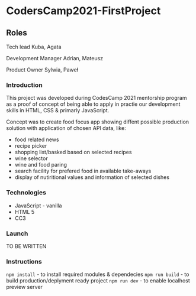 # CodersCamp2021-FirstProject

## Roles
Tech lead Kuba, Agata

Development Manager Adrian, Mateusz

Product Owner Sylwia, Paweł

### Introduction

This project was developed during CodesCamp 2021 mentorship program as a proof of concept of being able to apply in practie our development skills in HTML, CSS & primarly JavaScript. 

Concept was to create food focus app showing diffent possible production solution with application of chosen API data, like:
- food related news
- recipe picker
- shopping list/basked based on selected recipes
- wine selector 
- wine and food paring
- search facility for prefered food in available take-aways
- display of nutiritional values and information of selected dishes


### Technologies
- JavaScript - vanilla
- HTML 5
- CC3

### Launch

TO BE WRITTEN


### Instructions

`npm install` - to install required modules & dependecies
`npm run build` - to build production/deplyment ready project
`npm run dev` - to enable localhost preview server